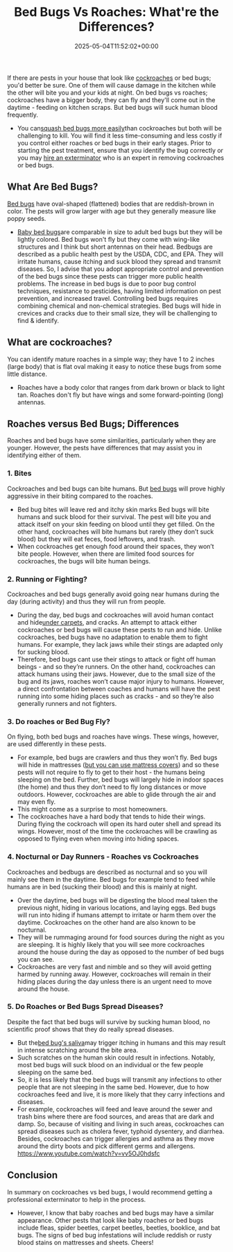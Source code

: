 ﻿---
layout: post
title: 'Bed Bugs Vs Roaches: What''re the Differences?'
date: '2025-05-04T11:52:02+00:00'
categories:
- Bed Bugs
- Guide
tags: []
slug: /bed-bugs-vs-roaches/
lastmod: 2025-05-07T12:21:23+03:00
---

If there are pests in your house that look like
[cockroaches](https://pestpolicy.com/best-fogger-for-roaches/)
or bed bugs; you'd better be sure.
One of them will cause damage in the kitchen while the other will bite you and your kids at night.
On bed bugs vs roaches; cockroaches have a bigger body, they can fly and they'll come out in the daytime - feeding on kitchen scraps. But bed bugs will suck human blood frequently.
- You can[squash bed bugs more easily](https://pestpolicy.com/what-happens-when-you-squish-a-bed-bug/)than cockroaches but both will be challenging to kill.
You will find it less time-consuming and less costly if you control either roaches or bed bugs in their early stages.
Prior to starting the pest treatment, ensure that you identify the bug correctly or you may
[hire an exterminator](https://pestpolicy.com/pest-control-near-me/)
who is an expert in removing cockroaches or bed bugs.
## What Are Bed Bugs?
[Bed bugs](https://www.epa.gov/bedbugs/introduction-bed-bugs)
have oval-shaped (flattened) bodies that are reddish-brown in color.
The pests will grow larger with age but they generally measure like poppy seeds.
- [Baby bed bugs](https://pestpolicy.com/baby-bed-bugs/)are comparable in size to adult bed bugs but they will be lightly colored.
Bed bugs won't fly but they come with wing-like structures and I think but short antennas on their head.
Bedbugs are described as a public health pest by the USDA, CDC, and EPA. They will irritate humans, cause itching and suck blood they spread and transmit diseases.
So, I advise that you adopt appropriate control and prevention of the bed bugs since these pests can trigger more public health problems.
The increase in bed bugs is due to poor bug control techniques, resistance to pesticides, having limited information on pest prevention, and increased travel.
Controlling bed bugs requires combining chemical and non-chemical strategies.
Bed bugs will hide in crevices and cracks due to their small size, they will be challenging to find & identify.
## What are cockroaches?
You can identify mature roaches in a simple way; they have 1 to 2 inches (large body) that is flat oval making it easy to notice these bugs from some little distance.
- Roaches have a body color that ranges from dark brown or black to light tan. Roaches don't fly but have wings and some forward-pointing (long) antennas.
## Roaches versus Bed Bugs; Differences
Roaches and bed bugs have some similarities, particularly when they are younger.
However, the pests have differences that may assist you in identifying either of them.
### 1. Bites
Cockroaches and bed bugs can bite humans. But
[bed bugs](https://pestpolicy.com/how-to-get-rid-of-fleas-in-bed/)
will prove highly aggressive in their biting compared to the roaches.
- Bed bug bites will leave red and itchy skin marks
Bed bugs will bite humans and suck blood for their survival. The pest will bite you and attack itself on your skin feeding on blood until they get filled.
On the other hand, cockroaches will bite humans but rarely (they don’t suck blood) but they will eat feces, food leftovers, and trash.
- When cockroaches get enough food around their spaces, they won’t bite people. However, when there are limited food sources for cockroaches, the bugs will bite human beings.
### 2. Running or Fighting?
Cockroaches and bed bugs generally avoid going near humans during the day (during activity) and thus they will run from people.
- During the day, bed bugs and cockroaches will avoid human contact and hide[under carpets](https://pestpolicy.com/can-bed-bugs-live-in-carpet/), and cracks.
An attempt to attack either cockroaches or bed bugs will cause these pests to run and hide.
Unlike cockroaches, bed bugs have no adaptation to enable them to fight humans. For example, they lack jaws while their stings are adapted only for sucking blood.
- Therefore, bed bugs cant use their stings to attack or fight off human beings - and so they’re runners.
On the other hand, cockroaches can attack humans using their jaws. However, due to the small size of the bug and its jaws, roaches won’t cause major injury to humans.
However, a direct confrontation between coaches and humans will have the pest running into some hiding places such as cracks - and so they’re also generally runners and not fighters.
### 3. Do roaches or Bed Bug Fly?
On flying, both bed bugs and roaches have wings. These wings, however, are used differently in these pests.
- For example, bed bugs are crawlers and thus they won’t fly. Bed bugs will hide in mattresses ([but you can use mattress covers](https://pestpolicy.com/best-bed-bug-mattress-encasements/)) and so these pests will not require to fly to get to their host - the humans being sleeping on the bed.
Further, bed bugs will largely hide in indoor spaces (the home) and thus they don’t need to fly long distances or move outdoors.
However, cockroaches are able to glide through the air and may even fly.
- This might come as a surprise to most homeowners.
- The cockroaches have a hard body that tends to hide their wings.
During flying the cockroach will open its hard outer shell and spread its wings.
However, most of the time the cockroaches will be crawling as opposed to flying even when moving into hiding spaces.
### 4. Nocturnal or Day Runners - Roaches vs Cockroaches
Cockroaches and bedbugs are described as nocturnal and so you will mainly see them in the daytime.
Bed bugs for example tend to feed while humans are in bed (sucking their blood) and this is mainly at night.
- Over the daytime, bed bugs will be digesting the blood meal taken the previous night, hiding in various locations, and laying eggs.
Bed bugs will run into hiding if humans attempt to irritate or harm them over the daytime.
Cockroaches on the other hand are also known to be nocturnal.
- They will be rummaging around for food sources during the night as you are sleeping.
It is highly likely that you will see more cockroaches around the house during the day as opposed to the number of bed bugs you can see.
- Cockroaches are very fast and nimble and so they will avoid getting harmed by running away.
However, cockroaches will remain in their hiding places during the day unless there is an urgent need to move around the house.
### 5. Do Roaches or Bed Bugs Spread Diseases?
Despite the fact that bed bugs will survive by sucking human blood, no scientific proof shows that they do really spread diseases.
- But the[bed bug's saliva](https://pestpolicy.com/how-long-do-bed-bug-bites-last/)may trigger itching in humans and this may result in intense scratching around the bite area.
- Such scratches on the human skin could result in infections.
Notably, most bed bugs will suck blood on an individual or the few people sleeping on the same bed.
- So, it is less likely that the bed bugs will transmit any infections to other people that are not sleeping in the same bed.
However, due to how cockroaches feed and live, it is more likely that they carry infections and diseases.
- For example, cockroaches will feed and leave around the sewer and trash bins where there are food sources, and areas that are dark and damp.
So, because of visiting and living in such areas, cockroaches can spread diseases such as cholera fever, typhoid dysentery, and diarrhea.
Besides, cockroaches can trigger allergies and asthma as they move around the dirty boots and pick different germs and allergens.
https://www.youtube.com/watch?v=vv5OJ0hdsfc
## Conclusion
In summary on cockroaches vs bed bugs, I would recommend getting a professional exterminator to help in the process.
- However, I know that baby roaches and bed bugs may have a similar appearance.
Other pests that look like baby roaches or bed bugs include fleas, spider beetles, carpet beetles, beetles, booklice, and bat bugs.
The signs of bed bug infestations will include reddish or rusty blood stains on mattresses and sheets.
Cheers!